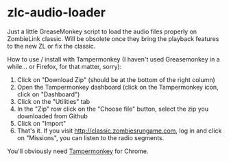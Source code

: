 # zlc-audio-loader
Just a little GreaseMonkey script to load the audio files properly on ZombieLink classic. Will be obsolete once they bring the playback features to the new ZL or fix the classic.

How to use / install with Tampermonkey (I haven't used Greasemonkey in a while... or Firefox, for that matter, sorry):

1. Click on "Download Zip" (should be at the bottom of the right column)
2. Open the Tampermonkey dashboard (click on the Tampermonkey icon, click on "Dashboard")
3. Click on the "Utilities" tab
4. In the "Zip" row click on the "Choose file" button, select the zip you downloaded from Github
5. Click on "Import"
6. That's it. If you visit http://classic.zombiesrungame.com, log in and click on "Missions", you can listen to the radio segments.

You'll obviously need [Tampermonkey](https://chrome.google.com/webstore/detail/tampermonkey/dhdgffkkebhmkfjojejmpbldmpobfkfo?hl=en-us) for Chrome.
